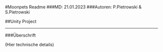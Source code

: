 #Moonpets Readme
###MD: 21.01.2023
###Autoren: P.Pietrowski & S.Pietrowski

##Unity Project
___
###Überschrift

(Hier technische details)
